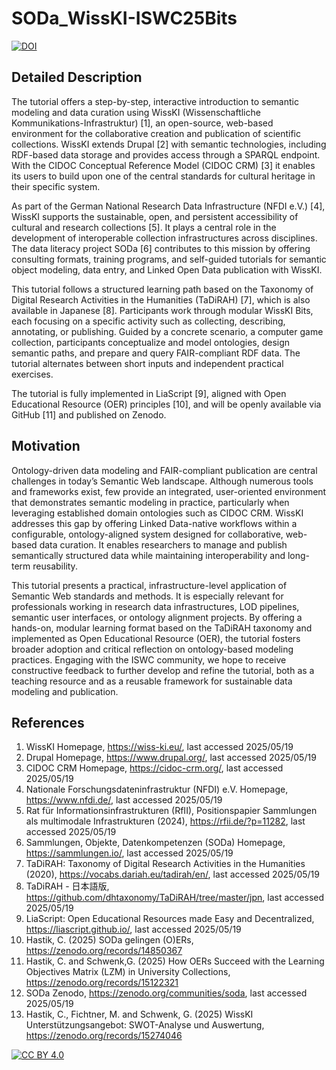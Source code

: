 # SODa_WissKI-ISWC25Bits  

[![DOI](https://zenodo.org/badge/DOI/10.5281/zenodo.1234567.svg)](https://zenodo.org/records/16846835)


## Detailed Description


The tutorial offers a step-by-step, interactive introduction to semantic modeling and data curation using WissKI (Wissenschaftliche Kommunikations-Infrastruktur)
[1], an open-source, web-based environment for the collaborative creation and publication of scientific collections. WissKI extends Drupal [2] with semantic
technologies, including RDF-based data storage and provides access through a SPARQL endpoint. With the CIDOC Conceptual Reference Model (CIDOC CRM)
[3] it enables its users to build upon one of the central standards for cultural heritage in their specific system.


As part of the German National Research Data Infrastructure (NFDI e.V.) [4], WissKI supports the sustainable, open, and persistent accessibility of cultural and
research collections [5]. It plays a central role in the development of interoperable collection infrastructures across disciplines. The data literacy project SODa [6]
contributes to this mission by offering consulting formats, training programs, and self-guided tutorials for semantic object modeling, data entry, and Linked Open Data
publication with WissKI.

This tutorial follows a structured learning path based on the Taxonomy of Digital Research Activities in the Humanities (TaDiRAH) [7], which is also available in
Japanese [8]. Participants work through modular WissKI Bits, each focusing on a specific activity such as collecting, describing, annotating, or publishing. Guided by a
concrete scenario, a computer game collection, participants conceptualize and model ontologies, design semantic paths, and prepare and query FAIR-compliant RDF data.
The tutorial alternates between short inputs and independent practical exercises.

The tutorial is fully implemented in LiaScript [9], aligned with Open Educational Resource (OER) principles [10], and will be openly available via GitHub [11] and
published on Zenodo.

## Motivation

Ontology-driven data modeling and FAIR-compliant publication are central challenges in today’s Semantic Web landscape. Although numerous tools and
frameworks exist, few provide an integrated, user-oriented environment that demonstrates semantic modeling in practice, particularly when leveraging established
domain ontologies such as CIDOC CRM. WissKI addresses this gap by offering Linked Data-native workflows within a configurable, ontology-aligned system
designed for collaborative, web-based data curation. It enables researchers to manage and publish semantically structured data while maintaining interoperability and
long-term reusability.

This tutorial presents a practical, infrastructure-level application of Semantic Web standards and methods. It is especially relevant for professionals working in research
data infrastructures, LOD pipelines, semantic user interfaces, or ontology alignment projects. By offering a hands-on, modular learning format based on the TaDiRAH
taxonomy and implemented as Open Educational Resource (OER), the tutorial fosters broader adoption and critical reflection on ontology-based modeling practices.
Engaging with the ISWC community, we hope to receive constructive feedback to further develop and refine the tutorial, both as a teaching resource and as a reusable
framework for sustainable data modeling and publication.

## References

1. WissKI Homepage, https://wiss-ki.eu/, last accessed 2025/05/19 
2. Drupal Homepage, https://www.drupal.org/, last accessed 2025/05/19
3. CIDOC CRM Homepage, https://cidoc-crm.org/, last accessed 2025/05/19
4. Nationale Forschungsdateninfrastruktur (NFDI) e.V. Homepage, https://www.nfdi.de/, last accessed 2025/05/19
5. Rat für Informationsinfrastrukturen (RfII), Positionspapier Sammlungen als multimodale Infrastrukturen (2024), https://rfii.de/?p=11282, last accessed 2025/05/19
6. Sammlungen, Objekte, Datenkompetenzen (SODa) Homepage, https://sammlungen.io/, last accessed 2025/05/19
7. TaDiRAH: Taxonomy of Digital Research Activities in the Humanities (2020), https://vocabs.dariah.eu/tadirah/en/, last accessed 2025/05/19
8. TaDiRAH - 日本語版, https://github.com/dhtaxonomy/TaDiRAH/tree/master/jpn, last accessed 2025/05/19
9. LiaScript: Open Educational Resources made Easy and Decentralized, https://liascript.github.io/, last accessed 2025/05/19
10. Hastik, C. (2025) SODa gelingen (O)ERs, https://zenodo.org/records/14850367
11. Hastik, C. and Schwenk,G. (2025) How OERs Succeed with the Learning Objectives Matrix (LZM) in University Collections, https://zenodo.org/records/15122321
12. SODa Zenodo, https://zenodo.org/communities/soda, last accessed 2025/05/19
13. Hastik, C., Fichtner, M. and Schwenk, G. (2025) WissKI Unterstützungsangebot: SWOT-Analyse und Auswertung, https://zenodo.org/records/15274046

[![CC BY 4.0](https://licensebuttons.net/l/by/4.0/88x31.png)](https://creativecommons.org/licenses/by/4.0/)


